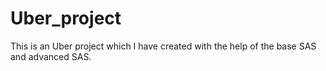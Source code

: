 # Uber_project
This is an Uber project which I have created with the help of the base SAS and advanced SAS.

